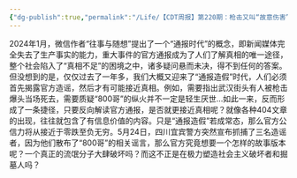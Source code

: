 ```yaml
---
{"dg-publish":true,"permalink":"/Life/【CDT周报】第220期：枪击又叫“故意伤害”，欠薪又叫“走审批流程”/","title":"【CDT周报】第220期：枪击又叫“故意伤害”，欠薪又叫“走审批流程”","tags":["clippings"]}
---
```


2024年1月，微信作者“往事与随想”提出了一个“通报时代”的概念，即新闻媒体完全失去了生产事实的能力，重大事件的官方通报成为了人们了解真相的唯一途径，整个社会陷入了“真相不足”的困境之中，诸多疑问悬而未决，得不到任何的答案。但没想到的是，仅仅过去了一年多，我们大概又迎来了“通报造假”时代，人们必须首先揭露官方造谣，然后才有可能接近真相。例如，需要指出武汉街头有人被枪击爆头当场死去，需要质疑“800哥”的纵火并不一定是轻生厌世…如此一来，反而形成了一条捷径，只要反向解读官方通报，是否就更接近真相呢？就像各种404文章的出现，往往就包含了有信息价值的内容。只是“通报造假”若成常态，那么官方公信力将从接近于零跌至负无穷。5月24日，四川宜宾警方突然宣布抓捕了三名造谣者，因为他们散布了“800哥”的相关谣言，那么官方究竟想要一个怎样的故事版本呢？一个真正的流氓分子大肆破坏吗？而这不正是在极力塑造社会主义破坏者和掘墓人吗？